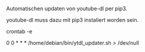 Automatischen updaten von youtube-dl per pip3.

youtube-dl muss dazu mit pip3 instaliert worden sein.


crontab -e

0   0   * * *   /home/debian/bin/ytdl_updater.sh > /dev/null
